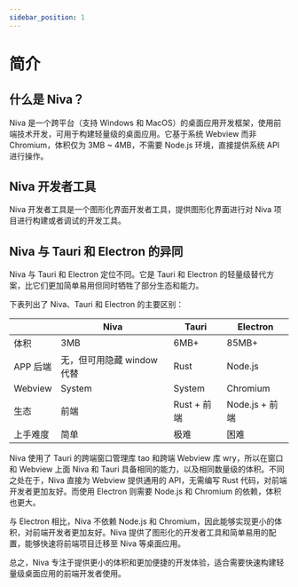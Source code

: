 ```yaml
---
sidebar_position: 1
---
```


# 简介

## 什么是 Niva？

Niva 是一个跨平台（支持 Windows 和 MacOS）的桌面应用开发框架，使用前端技术开发，可用于构建轻量级的桌面应用。它基于系统 Webview 而非 Chromium，体积仅为 3MB ~ 4MB，不需要 Node.js 环境，直接提供系统 API 进行操作。

## Niva 开发者工具

Niva 开发者工具是一个图形化界面开发者工具，提供图形化界面进行对 Niva 项目进行构建或者调试的开发工具。

## Niva 与 Tauri 和 Electron 的异同

Niva 与 Tauri 和 Electron 定位不同。它是 Tauri 和 Electron 的轻量级替代方案，比它们更加简单易用但同时牺牲了部分生态和能力。

下表列出了 Niva、Tauri 和 Electron 的主要区别：

|          | Niva                       | Tauri       | Electron       |
| -------- | -------------------------- | ----------- | -------------- |
| 体积     | 3MB                        | 6MB+        | 85MB+          |
| APP 后端 | 无，但可用隐藏 window 代替 | Rust        | Node.js        |
| Webview  | System                     | System      | Chromium       |
| 生态     | 前端                       | Rust + 前端 | Node.js + 前端 |
| 上手难度 | 简单                       | 极难        | 困难           |

Niva 使用了 Tauri 的跨端窗口管理库 tao 和跨端 Webview 库 wry，所以在窗口和 Webview 上面 Niva 和 Tauri 具备相同的能力，以及相同数量级的体积。不同之处在于，Niva 直接为 Webview 提供通用的 API，无需编写 Rust 代码，对前端开发者更加友好。而使用 Electron 则需要 Node.js 和 Chromium 的依赖，体积也更大。

与 Electron 相比，Niva 不依赖 Node.js 和 Chromium，因此能够实现更小的体积，对前端开发者更加友好。Niva 提供了图形化的开发者工具和简单易用的配置，能够快速将前端项目迁移至 Niva 等桌面应用。

总之，Niva 专注于提供更小的体积和更加便捷的开发体验，适合需要快速构建轻量级桌面应用的前端开发者使用。



